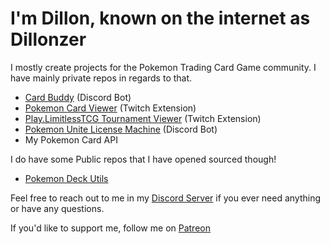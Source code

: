 # I'm Dillon, known on the internet as Dillonzer

I mostly create projects for the Pokemon Trading Card Game community. I have mainly private repos in regards to that.
- [Card Buddy](https://top.gg/bot/642081991071891469) (Discord Bot)
- [Pokemon Card Viewer](https://dashboard.twitch.tv/extensions/nrrvpf717ckxt3g6k48vlbi7jonv8x) (Twitch Extension)
- [Play.LimitlessTCG Tournament Viewer](https://dashboard.twitch.tv/extensions/xb61ayc9z654d0nomoe3z6eo7cglfh) (Twitch Extension)
- [Pokemon Unite License Machine](https://discord.com/api/oauth2/authorize?client_id=867595735380918272&permissions=2147772480&scope=bot%20applications.commands) (Discord Bot)
- My Pokemon Card API

I do have some Public repos that I have opened sourced though!
- [Pokemon Deck Utils](https://dillonzer.github.io/Pokemon_Deck_Utils/index.html)

Feel free to reach out to me in my [Discord Server](https://discord.gg/SqpJZn2) if you ever need anything or have any questions. 

If you'd like to support me, follow me on [Patreon](https://www.patreon.com/bePatron?u=34112337)
